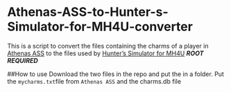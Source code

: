 # Athenas-ASS-to-Hunter-s-Simulator-for-MH4U-converter
This is a script to convert the files containing the charms of a player in [Athenas ASS](facebook.com/AthenasArmorSetSearch/) to the files used by [Hunter’s Simulator for MH4U](play.google.com/store/apps/details?id=com.thisisgame.mhsimul)
***ROOT REQUIRED***

##How to use
Download the two files in the repo and put the in a folder. Put the `mycharms.txt`file from `Athenas ASS` and the charms.db file
